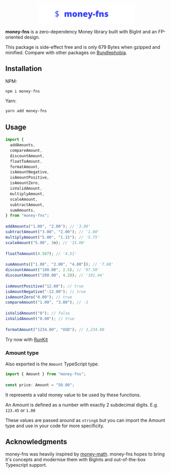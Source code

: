 <p align="center">
  <img alt="money-fns" title="money-fns" src="https://raw.githubusercontent.com/justinvos/money-fns/master/img/money-fns.svg" width="300" />
</p>

**money-fns** is a zero-dependency Money library built with BigInt and an FP-oriented design.

This package is side-effect free and is only 679 Bytes when gzipped and minified.
Compare with other packages on [Bundlephobia](https://bundlephobia.com/package/money-fns).

## Installation

NPM:

```sh
npm i money-fns
```

Yarn:

```sh
yarn add money-fns
```

## Usage

```ts
import {
  addAmounts,
  compareAmount,
  discountAmount,
  floatToAmount,
  formatAmount,
  isAmountNegative,
  isAmountPositive,
  isAmountZero,
  isValidAmount,
  multiplyAmount,
  scaleAmount,
  subtractAmount,
  sumAmounts,
} from "money-fns";

addAmounts("1.00", "2.00"); // '3.00'
subtractAmount("3.00", "2.00"); // '1.00'
multiplyAmount("5.00", "1.15"); // '5.75'
scaleAmount("5.00", 3n); // '15.00'

floatToAmount(4.507); // '4.51'

sumAmounts(["1.00", "2.00", "4.00"]); // '7.00'
discountAmount("100.00", 2.5); // '97.50'
discountAmount("200.00", 4.28); // '191.44'

isAmountPositive("12.00"); // true
isAmountNegative("-12.00"); // true
isAmountZero("0.00"); // true
compareAmount("1.00", "3.00"); // -1

isValidAmount("0"); // false
isValidAmount("0.00"); // true

formatAmount("1234.00", "USD"); // 1,234.00
```

Try now with [RunKit](https://runkit.com/npm/money-fns)

### Amount type

Also exported is the `Amount` TypeScript type.

```ts
import { Amount } from "money-fns";

const price: Amount = "50.00";
```

It represents a valid money value to be used by these functions.

An Amount is defined as a number with exactly 2 subdecimal digits. E.g. `123.45` or `1.00`

These values are passed around as `string`s but you can import the Amount type and use in your code for more specificity.

## Acknowledgments

money-fns was heavily inspired by [money-math](https://github.com/ikr/money-math). money-fns hopes to bring it's concepts and modernise them with BigInts and out-of-the-box Typescript support.
